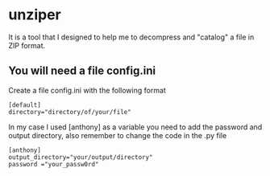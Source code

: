 # unziper

It is a tool that I designed to help me to decompress and "catalog" a file in ZIP format.

## You will need a file config.ini

Create a file config.ini with the following format

```
[default]
directory="directory/of/your/file"
```

In my case I used [anthony] as a variable you need to add the password and output directory, also remember to change the code in the .py file

```
[anthony]
output_directory="your/output/directory"
password ="your_passw0rd"
```
